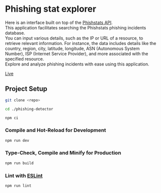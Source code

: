 # Phishing stat explorer

Here is an interface built on top of the [Phishstats API](https://phishstats.info).<br />
This application facilitates searching the Phishstats phishing incidents database.<br />
You can input various details, such as the IP or URL of a resource, to retrieve relevant information. For instance, the data includes details like the country, region, city, latitude, longitude, ASN (Autonomous System Number), ISP (Internet Service Provider), and more associated with the specified resource.<br />
Explore and analyze phishing incidents with ease using this application.

[Live](https://oleksandr-dukhovnyy.github.io/phishing-stat-explorer/)

## Project Setup

```sh
git clone <repo>

cd ./phishing-detector

npm ci
```

### Compile and Hot-Reload for Development

```sh
npm run dev
```

### Type-Check, Compile and Minify for Production

```sh
npm run build
```

### Lint with [ESLint](https://eslint.org/)

```sh
npm run lint
```

